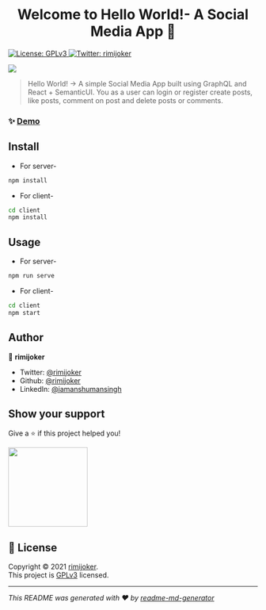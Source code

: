 <h1 align="center">Welcome to Hello World!- A Social Media App 👋</h1>
<p>
  <a href="https://github.com/rimijoker/Social-Media-App/blob/master/LICENSE" target="_blank">
    <img alt="License: GPLv3" src="https://img.shields.io/badge/License-GPLv3-green.svg" />
  </a>
  <a href="https://twitter.com/rimijoker" target="_blank">
    <img alt="Twitter: rimijoker" src="https://img.shields.io/twitter/follow/rimijoker.svg?style=social" />
  </a>
</p>


![](https://miro.medium.com/max/600/1*Sbfoc8u9fIfRSzyqxynwWQ.png)


> Hello World! -> A simple Social Media App built using GraphQL and React + SemanticUI. You as a user can login or register create posts, like posts, comment on post and delete posts or comments.

### ✨ [Demo](https://hello-world-by-rimijoker.herokuapp.com/)

## Install

* For server-

```sh
npm install
```

* For client-

```sh
cd client
npm install
```

## Usage

* For server-

```sh
npm run serve
```

* For client-

```sh
cd client
npm start
```

## Author

👤 **rimijoker**

* Twitter: [@rimijoker](https://twitter.com/rimijoker)
* Github: [@rimijoker](https://github.com/rimijoker)
* LinkedIn: [@iamanshumansingh](https://linkedin.com/in/iamanshumansingh)

## Show your support

Give a ⭐️ if this project helped you!

<a href="https://www.patreon.com/rimijoker">
  <img src="https://c5.patreon.com/external/logo/become_a_patron_button@2x.png" width="160">
</a>

## 📝 License

Copyright © 2021 [rimijoker](https://github.com/rimijoker).<br />
This project is [GPLv3](https://github.com/rimijoker/Social-Media-App/blob/master/LICENSE) licensed.

***
_This README was generated with ❤️ by [readme-md-generator](https://github.com/kefranabg/readme-md-generator)_